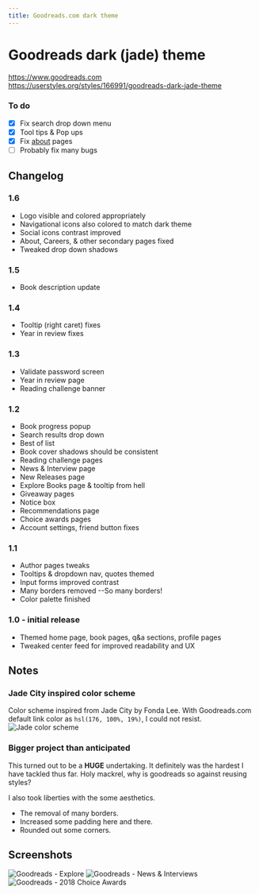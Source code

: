 ```yaml
---
title: Goodreads.com dark theme
---
```


# Goodreads dark (jade) theme
https://www.goodreads.com
https://userstyles.org/styles/166991/goodreads-dark-jade-theme

### To do
- [x] Fix search drop down menu
- [x] Tool tips & Pop ups
- [x] Fix [about](https://www.goodreads.com/about/us) pages
- [ ] Probably fix many bugs

## Changelog

### **1.6**

- Logo visible and colored appropriately
- Navigational icons also colored to match dark theme
- Social icons contrast improved
- About, Careers, & other secondary pages fixed
- Tweaked drop down shadows

### **1.5**

- Book description update

### **1.4**

- Tooltip (right caret) fixes
- Year in review fixes

### **1.3**

- Validate password screen
- Year in review page
- Reading challenge banner

### **1.2**

- Book progress popup
- Search results drop down
- Best of list
- Book cover shadows should be consistent
- Reading challenge pages
- News & Interview page
- New Releases page
- Explore Books page & tooltip from hell
- Giveaway pages
- Notice box
- Recommendations page
- Choice awards pages
- Account settings, friend button fixes

### **1.1**

- Author pages tweaks
- Tooltips & dropdown nav, quotes themed
- Input forms improved contrast
- Many borders removed --So many borders!
- Color palette finished

### **1.0 - initial release**

- Themed home page, book pages, q&a sections, profile pages
- Tweaked center feed for improved readability and UX

## Notes

### Jade City inspired color scheme
Color scheme inspired from Jade City by Fonda Lee. With Goodreads.com default link color as `hsl(176, 100%, 19%)`, I could not resist.
![Jade color scheme](https://raw.githubusercontent.com/obscuredetour/goodreads-dark/master/jade-palette.png)

### Bigger project than anticipated
This turned out to be a **HUGE** undertaking. It definitely was the hardest I have tackled thus far. Holy mackrel, why is goodreads so against reusing styles?

I also took liberties with the some aesthetics.
- The removal of many borders.
- Increased some padding here and there.
- Rounded out some corners.

## Screenshots
![Goodreads - Explore](https://raw.githubusercontent.com/obscuredetour/goodreads-dark/master/ss-gr-explore.png)
![Goodreads - News & Interviews](https://raw.githubusercontent.com/obscuredetour/goodreads-dark/master/ss-gr-news.png)
![Goodreads - 2018 Choice Awards](https://raw.githubusercontent.com/obscuredetour/goodreads-dark/master/ss-gr-2018-choice.png)

